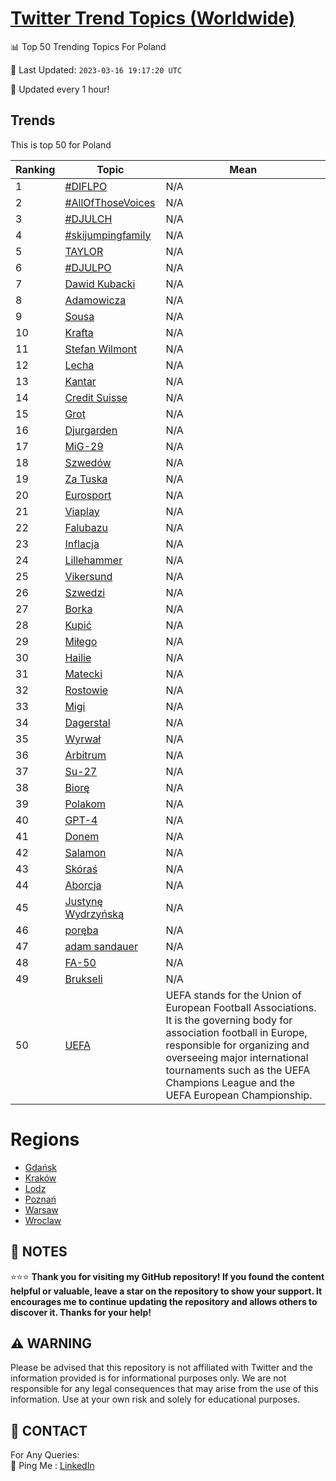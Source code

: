 [Twitter Trend Topics (Worldwide)](https://github.com/ErcinDedeoglu/Twitter-Trend-Topics)
==========


📊 Top 50 Trending Topics For Poland

📆 Last Updated: `2023-03-16 19:17:20 UTC`

🔧 Updated every 1 hour!


## Trends

This is top 50 for Poland

| Ranking | Topic | Mean |
| ------- | ------------ | ------------ |
| 1 | [#DIFLPO](http://twitter.com/search?q=%23DIFLPO) | N/A |
| 2 | [#AllOfThoseVoices](http://twitter.com/search?q=%23AllOfThoseVoices) | N/A |
| 3 | [#DJULCH](http://twitter.com/search?q=%23DJULCH) | N/A |
| 4 | [#skijumpingfamily](http://twitter.com/search?q=%23skijumpingfamily) | N/A |
| 5 | [TAYLOR](http://twitter.com/search?q=TAYLOR) | N/A |
| 6 | [#DJULPO](http://twitter.com/search?q=%23DJULPO) | N/A |
| 7 | [Dawid Kubacki](http://twitter.com/search?q=Dawid+Kubacki) | N/A |
| 8 | [Adamowicza](http://twitter.com/search?q=Adamowicza) | N/A |
| 9 | [Sousa](http://twitter.com/search?q=Sousa) | N/A |
| 10 | [Krafta](http://twitter.com/search?q=Krafta) | N/A |
| 11 | [Stefan Wilmont](http://twitter.com/search?q=Stefan+Wilmont) | N/A |
| 12 | [Lecha](http://twitter.com/search?q=Lecha) | N/A |
| 13 | [Kantar](http://twitter.com/search?q=Kantar) | N/A |
| 14 | [Credit Suisse](http://twitter.com/search?q=Credit+Suisse) | N/A |
| 15 | [Grot](http://twitter.com/search?q=Grot) | N/A |
| 16 | [Djurgarden](http://twitter.com/search?q=Djurgarden) | N/A |
| 17 | [MiG-29](http://twitter.com/search?q=MiG-29) | N/A |
| 18 | [Szwedów](http://twitter.com/search?q=Szwed%c3%b3w) | N/A |
| 19 | [Za Tuska](http://twitter.com/search?q=Za+Tuska) | N/A |
| 20 | [Eurosport](http://twitter.com/search?q=Eurosport) | N/A |
| 21 | [Viaplay](http://twitter.com/search?q=Viaplay) | N/A |
| 22 | [Falubazu](http://twitter.com/search?q=Falubazu) | N/A |
| 23 | [Inflacja](http://twitter.com/search?q=Inflacja) | N/A |
| 24 | [Lillehammer](http://twitter.com/search?q=Lillehammer) | N/A |
| 25 | [Vikersund](http://twitter.com/search?q=Vikersund) | N/A |
| 26 | [Szwedzi](http://twitter.com/search?q=Szwedzi) | N/A |
| 27 | [Borka](http://twitter.com/search?q=Borka) | N/A |
| 28 | [Kupić](http://twitter.com/search?q=Kupi%c4%87) | N/A |
| 29 | [Miłego](http://twitter.com/search?q=Mi%c5%82ego) | N/A |
| 30 | [Hailie](http://twitter.com/search?q=Hailie) | N/A |
| 31 | [Matecki](http://twitter.com/search?q=Matecki) | N/A |
| 32 | [Rostowie](http://twitter.com/search?q=Rostowie) | N/A |
| 33 | [Migi](http://twitter.com/search?q=Migi) | N/A |
| 34 | [Dagerstal](http://twitter.com/search?q=Dagerstal) | N/A |
| 35 | [Wyrwał](http://twitter.com/search?q=Wyrwa%c5%82) | N/A |
| 36 | [Arbitrum](http://twitter.com/search?q=Arbitrum) | N/A |
| 37 | [Su-27](http://twitter.com/search?q=Su-27) | N/A |
| 38 | [Biorę](http://twitter.com/search?q=Bior%c4%99) | N/A |
| 39 | [Polakom](http://twitter.com/search?q=Polakom) | N/A |
| 40 | [GPT-4](http://twitter.com/search?q=GPT-4) | N/A |
| 41 | [Donem](http://twitter.com/search?q=Donem) | N/A |
| 42 | [Salamon](http://twitter.com/search?q=Salamon) | N/A |
| 43 | [Skóraś](http://twitter.com/search?q=Sk%c3%b3ra%c5%9b) | N/A |
| 44 | [Aborcja](http://twitter.com/search?q=Aborcja) | N/A |
| 45 | [Justynę Wydrzyńską](http://twitter.com/search?q=Justyn%c4%99+Wydrzy%c5%84sk%c4%85) | N/A |
| 46 | [poręba](http://twitter.com/search?q=por%c4%99ba) | N/A |
| 47 | [adam sandauer](http://twitter.com/search?q=adam+sandauer) | N/A |
| 48 | [FA-50](http://twitter.com/search?q=FA-50) | N/A |
| 49 | [Brukseli](http://twitter.com/search?q=Brukseli) | N/A |
| 50 | [UEFA](http://twitter.com/search?q=UEFA) | UEFA stands for the Union of European Football Associations. It is the governing body for association football in Europe, responsible for organizing and overseeing major international tournaments such as the UEFA Champions League and the UEFA European Championship. |



# Regions

* [Gdańsk](</Poland/Gdańsk.md>)
* [Kraków](</Poland/Kraków.md>)
* [Lodz](</Poland/Lodz.md>)
* [Poznań](</Poland/Poznań.md>)
* [Warsaw](</Poland/Warsaw.md>)
* [Wroclaw](</Poland/Wroclaw.md>)



## 📝 NOTES

⭐⭐⭐ **Thank you for visiting my GitHub repository! If you found the content helpful or valuable, leave a star on the repository to show your support. It encourages me to continue updating the repository and allows others to discover it. Thanks for your help!**


## ⚠️ WARNING

Please be advised that this repository is not affiliated with Twitter and the information provided is for informational purposes only. We are not responsible for any legal consequences that may arise from the use of this information. Use at your own risk and solely for educational purposes.


## 📨 CONTACT

 For Any Queries:  
            🏓 Ping Me : [LinkedIn](https://www.linkedin.com/in/ercindedeoglu/)
